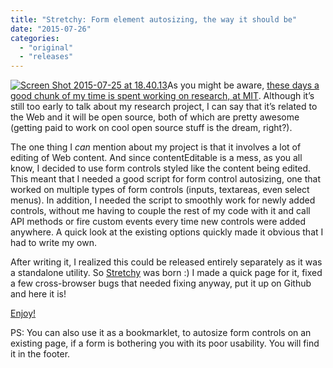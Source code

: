 ```yaml
---
title: "Stretchy: Form element autosizing, the way it should be"
date: "2015-07-26"
categories: 
  - "original"
  - "releases"
---
```


[![Screen Shot 2015-07-25 at 18.40.13](http://lea.verou.me/wp-content/uploads/2015/07/Screen-Shot-2015-07-25-at-18.40.13--300x204.png)](http://lea.verou.me/wp-content/uploads/2015/07/Screen-Shot-2015-07-25-at-18.40.13-.png)As you might be aware, [these days a good chunk of my time is spent working on research, at MIT](http://lea.verou.me/2014/02/im-going-to-mit/). Although it’s still too early to talk about my research project, I can say that it’s related to the Web and it will be open source, both of which are pretty awesome (getting paid to work on cool open source stuff is the dream, right?).

The one thing I _can_ mention about my project is that it involves a lot of editing of Web content. And since contentEditable is a mess, as you all know, I decided to use form controls styled like the content being edited. This meant that I needed a good script for form control autosizing, one that worked on multiple types of form controls (inputs, textareas, even select menus). In addition, I needed the script to smoothly work for newly added controls, without me having to couple the rest of my code with it and call API methods or fire custom events every time new controls were added anywhere. A quick look at the existing options quickly made it obvious that I had to write my own.

After writing it, I realized this could be released entirely separately as it was a standalone utility. So [Stretchy](http://leaverou.github.io/stretchy/) was born :) I made a quick page for it, fixed a few cross-browser bugs that needed fixing anyway, put it up on Github and here it is!

[Enjoy!](http://leaverou.github.io/stretchy)

PS: You can also use it as a bookmarklet, to autosize form controls on an existing page, if a form is bothering you with its poor usability. You will find it in the footer.
